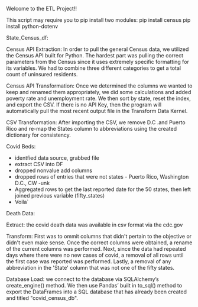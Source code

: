 Welcome to the ETL Project!! 

This script may require you to pip install two modules:
pip install census
pip install python-dotenv

State_Census_df:

Census API Extraction: In order to pull the general Census data, we utilized the Census API built for Python. The hardest part was pulling the correct parameters from the Census since it uses extremely specific formatting for its variables. We had to combine three different categories to get a total count of uninsured residents. 

Census API Transformation: Once we determined the columns we wanted to keep and renamed them appropriately, we did some calculations and added poverty rate and unemployment rate. We then sort by state, reset the index, and export the CSV. If there is no API Key, then the program will automatically pull the most recent output file in the Transform Data Kernel.

CSV Transformation: After importing the CSV, we remove D.C .and Puerto Rico and re-map the States column to abbreviations using the created dictionary for consistency.



Covid Beds:

- identfied data source, grabbed file
- extract CSV into DF
- dropped nonvalue add columns
- dropped rows of entries that were not states - Puerto Rico, Washington D.C., CW -unk
- Aggregated rows to get the last reported date for the 50 states, then left joined previous variable (fifty_states)
- Voila`


Death Data:

Extract: the covid death data was available in csv format via the cdc.gov 

Transform: First was to ommit columns that didn't pertain to the objective or didn't even make sense. Once the correct columns were obtained, a rename of the current columns was performed. Next, since the data had repeated days where there were no new cases of covid, a removal of all rows until the first case was reported was performed. Lastly, a removal of any abbreviation in the 'State' column that was not one of the fifty states. 


Database Load: we connect to the database via SQLAlchemy’s create_engine() method. We then use Pandas’ built in to_sql() method to export the DataFrames into a SQL database that has already been created and titled "covid_census_db".